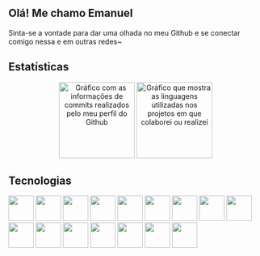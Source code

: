 <h2>Olá! Me chamo Emanuel</h2>
<p>Sinta-se a vontade para dar uma olhada no meu Github e se conectar comigo nessa e em outras redes~</p>

<h2>Estatísticas</h2>

<div align="center">
  <img src="https://github-readme-stats.vercel.app/api?username=emanuelmartinslima&hide_title=false&hide_rank=false&show_icons=true&include_all_commits=true&count_private=true&disable_animations=false&theme=dracula&locale=en&hide_border=false" height="150" alt="Gráfico com as informações de commits realizados pelo meu perfil do Github"  />
  <img src="https://github-readme-stats.vercel.app/api/top-langs?username=emanuelmartinslima&locale=en&hide_title=false&layout=compact&card_width=320&langs_count=5&theme=dracula&hide_border=false" height="150" alt="Gráfico que mostra as linguagens utilizadas nos projetos em que colaborei ou realizei"  />
</div>

<h2>Tecnologias</h2>

<div>
  <img height="50px" src="https://cdn.jsdelivr.net/gh/devicons/devicon@latest/icons/figma/figma-original.svg" />
  <img height="50px" src="https://cdn.jsdelivr.net/gh/devicons/devicon@latest/icons/html5/html5-original.svg" />
  <img height="50px" src="https://cdn.jsdelivr.net/gh/devicons/devicon@latest/icons/css3/css3-original.svg" />
  <img height="50px" src="https://cdn.jsdelivr.net/gh/devicons/devicon@latest/icons/javascript/javascript-original.svg" />
  <img height="50px" src="https://cdn.jsdelivr.net/gh/devicons/devicon@latest/icons/nodejs/nodejs-original-wordmark.svg" />
  <img height="50px" src="https://cdn.jsdelivr.net/gh/devicons/devicon@latest/icons/npm/npm-original-wordmark.svg" />
  <img height="50px" src="https://cdn.jsdelivr.net/gh/devicons/devicon@latest/icons/react/react-original.svg" />
  <img height="50px" src="https://cdn.jsdelivr.net/gh/devicons/devicon@latest/icons/java/java-original.svg" />
  <img height="50px" src="https://cdn.jsdelivr.net/gh/devicons/devicon@latest/icons/git/git-original.svg" />
  <img height="50px" src="https://cdn.jsdelivr.net/gh/devicons/devicon@latest/icons/github/github-original.svg" />
  <img height="50px" src="https://cdn.jsdelivr.net/gh/devicons/devicon@latest/icons/microsoftsqlserver/microsoftsqlserver-plain-wordmark.svg" />
  <img height="50px" src="https://cdn.jsdelivr.net/gh/devicons/devicon@latest/icons/mysql/mysql-plain-wordmark.svg" />
  <img height="50px" src="https://cdn.jsdelivr.net/gh/devicons/devicon@latest/icons/sequelize/sequelize-original.svg" />
  <img height="50px" src="https://cdn.jsdelivr.net/gh/devicons/devicon@latest/icons/vscode/vscode-original.svg" />
  <img height="50px" src="https://cdn.jsdelivr.net/gh/devicons/devicon@latest/icons/eclipse/eclipse-original.svg" />
  <img height="50px" src="https://cdn.jsdelivr.net/gh/devicons/devicon@latest/icons/vitejs/vitejs-original.svg" />
</div>
